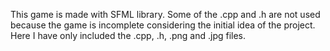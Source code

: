 This game is made with SFML library. Some of the .cpp and .h are not used because the game is incomplete considering the initial idea of the project. 
Here I have only included the .cpp, .h, .png and .jpg files.
